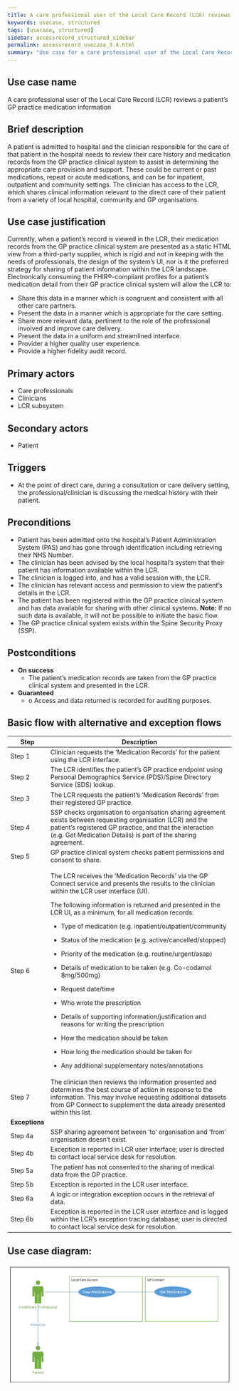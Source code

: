 ```yaml
---
title: A care professional user of the Local Care Record (LCR) reviews a patient’s GP practice medication information
keywords: usecase, structured
tags: [usecase, structured] 
sidebar: accessrecord_structured_sidebar
permalink: accessrecord_usecase_3.4.html
summary: "Use case for a care professional user of the Local Care Record reviews a patient’s GP practice medication information"
---
```


## Use case name
A care professional user of the Local Care Record (LCR) reviews a patient’s GP practice medication information

## Brief description
A patient is admitted to hospital and the clinician responsible for the care of that patient in the hospital needs to review their care history and medication records from the GP practice clinical system to assist in determining the appropriate care provision and support. These could be current or past medications, repeat or acute medications, and can be for inpatient, outpatient and community settings. The clinician has access to the LCR, which shares clinical information relevant to the direct care of their patient from a variety of local hospital, community and GP organisations.

## Use case justification
Currently, when a patient’s record is viewed in the LCR, their medication records from the GP practice clinical system are presented as a static HTML view from a third-party supplier, which is rigid and not in keeping with the needs of professionals, the design of the system’s UI, nor is it the preferred strategy for sharing of patient information within the LCR landscape. Electronically consuming the FHIR®-compliant profiles for a patient’s medication detail from their GP practice clinical system will allow the LCR to:

-   Share this data in a manner which is congruent and consistent with all other care partners.
-   Present the data in a manner which is appropriate for the care setting.
-   Share more relevant data, pertinent to the role of the professional involved and improve care delivery.
-   Present the data in a uniform and streamlined interface.
-   Provider a higher quality user experience.
-   Provide a higher fidelity audit record.

## Primary actors
-   Care professionals
-   Clinicians
-   LCR subsystem

## Secondary actors
-   Patient

## Triggers
-   At the point of direct care, during a consultation or care delivery setting, the professional/clinician is discussing the medical history with their patient.

## Preconditions
-   Patient has been admitted onto the hospital’s Patient Administration System (PAS) and has gone through identification including retrieving their NHS Number.
-   The clinician has been advised by the local hospital’s system that their patient has information available within the LCR.
-   The clinician is logged into, and has a valid session with, the LCR.
-   The clinician has relevant access and permission to view the patient’s details in the LCR.
-   The patient has been registered within the GP practice clinical system and has data available for sharing with other clinical systems. **Note:** If no such data is available, it will not be possible to initiate the basic flow.
-   The GP practice clinical system exists within the Spine Security Proxy (SSP).

## Postconditions

-   **On success**
    - The patient’s medication records are taken from the GP practice clinical system and presented in the LCR.
-   **Guaranteed**
    - o	Access and data returned is recorded for auditing purposes.

## Basic flow with alternative and exception flows

<table>
<thead>
<tr class="header">
<th>Step</th>
<th>Description</th>
</tr>
</thead>
<tbody>
<tr class="odd">
<td>Step 1</td>
<td>Clinician requests the ‘Medication Records’ for the patient using the LCR interface.</td>
</tr>
<tr class="even">
<td>Step 2</td>
<td>The LCR identifies the patient’s GP practice endpoint using Personal Demographics Service (PDS)/Spine Directory Service (SDS) lookup.</td>
</tr>
<tr class="odd">
<td>Step 3</td>
<td>The LCR requests the patient’s ‘Medication Records’ from their registered GP practice.</td>
</tr>
<tr class="even">
<td>Step 4</td>
<td>SSP checks organisation to organisation sharing agreement exists between requesting organisation (LCR) and the patient’s registered GP practice, and that the interaction (e.g. Get Medication Details) is part of the sharing agreement.</td>
</tr>
<tr class="odd">
<td>Step 5</td>
<td>GP practice clinical system checks patient permissions and consent to share.</td>
</tr>
<tr class="even">
<td>Step 6</td>
<td><p>The LCR receives the ‘Medication Records’ via the GP Connect service and presents the results to the clinician within the LCR user interface (UI).</p>
<p>The following information is returned and presented in the LCR UI, as a minimum, for all medication records:</p>
<ul>
<li><p>Type of medication (e.g. inpatient/outpatient/community</p></li>
<li><p>Status of the medication (e.g. active/cancelled/stopped)</p></li>
<li><p>Priority of the medication (e.g. routine/urgent/asap)</p></li>
<li><p>Details of medication to be taken (e.g. Co-codamol 8mg/500mg)</p></li>
<li><p>Request date/time</p></li>
<li><p>Who wrote the prescription</p></li>
<li><p>Details of supporting information/justification and reasons for writing the prescription</p></li>
<li><p>How the medication should be taken</p></li>
<li><p>How long the medication should be taken for</p></li>
<li><p>Any additional supplementary notes/annotations</p></li>
</ul></td>
</tr>
<tr class="odd">
<td>Step 7</td>
<td>The clinician then reviews the information presented and determines the best course of action in response to the information. This may involve requesting additional datasets from GP Connect to supplement the data already presented within this list.</td>
</tr>
<tr class="even">
<td><strong>Exceptions </strong></td>
<td></td>
</tr>
<tr class="odd">
<td>Step 4a</td>
<td>SSP sharing agreement between ‘to’ organisation and ‘from’ organisation doesn’t exist.</td>
</tr>
<tr class="even">
<td>Step 4b</td>
<td>Exception is reported in LCR user interface; user is directed to contact local service desk for resolution.</td>
</tr>
<tr class="odd">
<td>Step 5a</td>
<td>The patient has not consented to the sharing of medical data from the GP practice.</td>
</tr>
<tr class="even">
<td>Step 5b</td>
<td>Exception is reported in the LCR user interface.</td>
</tr>
<tr class="odd">
<td>Step 6a</td>
<td>A logic or integration exception occurs in the retrieval of data.</td>
</tr>
<tr class="even">
<td>Step 6b</td>
<td>Exception is reported in the LCR user interface and is logged within the LCR’s exception tracing database; user is directed to contact local service desk for resolution.</td>
</tr>
</tbody>
</table>

## Use case diagram:

<img src="images/access_structured/3.4diagram1.png"/>
